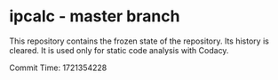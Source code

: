 # ipcalc - master branch

This repository contains the frozen state of the repository.
Its history is cleared. It is used only for static code
analysis with Codacy.

Commit Time: 1721354228